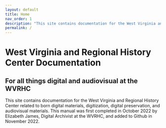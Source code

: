 ```yaml
---
layout: default
title: Home
nav_order: 1
description: "This site contains documentation for the West Virginia and Regional History Center related to born digital materials, digitization, digital preservation, and audiovisual materials."
permalink: /
---
```


# West Virginia and Regional History Center Documentation
## For all things digital and audiovisual at the WVRHC

This site contains documentation for the West Virginia and Regional History Center related to born digital materials, digitization, digital preservation, and audiovisual materials. This manual was first completed in October 2022 by Elizabeth James, Digital Archivist at the WVRHC, and added to Github in November 2022.


